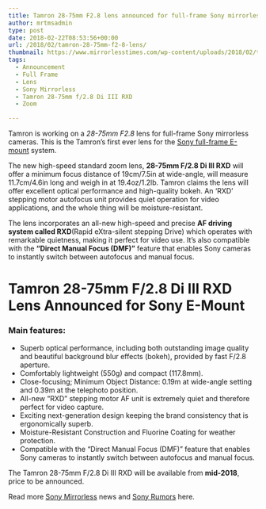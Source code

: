 ```yaml
---
title: Tamron 28-75mm F2.8 lens announced for full-frame Sony mirrorless cameras
author: mrtmsadmin
type: post
date: 2018-02-22T08:53:56+00:00
url: /2018/02/tamron-28-75mm-f2-8-lens/
thumbnail: https://www.mirrorlesstimes.com/wp-content/uploads/2018/02/tamron-28-75mm-f-2-8-di-iii-rxd-lens-1.jpg
tags:
  - Announcement
  - Full Frame
  - Lens
  - Sony Mirrorless
  - Tamron 28-75mm f/2.8 Di III RXD
  - Zoom

---
```

Tamron is working on a _28-75mm F2.8_ lens for full-frame Sony mirrorless cameras. This is the Tamron’s first ever lens for the <a href="https://www.dailycameranews.com/2017/03/best-sony-full-frame-e-mount-lenses/" target="_blank" rel="noopener">Sony full-frame E-mount</a> system.

The new high-speed standard zoom lens, **28-75mm F/2.8 Di III RXD** will offer a minimum focus distance of 19cm/7.5in at wide-angle, will measure 11.7cm/4.6in long and weigh in at 19.4oz/1.2lb. Tamron claims the lens will offer excellent optical performance and high-quality bokeh. An &#8216;RXD&#8217; stepping motor autofocus unit provides quiet operation for video applications, and the whole thing will be moisture-resistant.

The lens incorporates an all-new high-speed and precise **AF driving system called RXD**(Rapid eXtra-silent stepping Drive) which operates with remarkable quietness, making it perfect for video use. It’s also compatible with the **“Direct Manual Focus (DMF)”** feature that enables Sony cameras to instantly switch between autofocus and manual focus.<!--more-->

# Tamron 28-75mm F/2.8 Di III RXD Lens Announced for Sony E-Mount

### Main features:

  * Superb optical performance, including both outstanding image quality and beautiful background blur effects (bokeh), provided by fast F/2.8 aperture.
  * Comfortably lightweight (550g) and compact (117.8mm).
  * Close-focusing; Minimum Object Distance: 0.19m at wide-angle setting and 0.39m at the telephoto position.
  * All-new “RXD” stepping motor AF unit is extremely quiet and therefore perfect for video capture.
  * Exciting next-generation design keeping the brand consistency that is ergonomically superb.
  * Moisture-Resistant Construction and Fluorine Coating for weather protection.
  * Compatible with the “Direct Manual Focus (DMF)” feature that enables Sony cameras to instantly switch between autofocus and manual focus.

The Tamron 28-75mm F/2.8 Di III RXD will be available from **mid-2018**, price to be announced.

Read more <a href="https://www.mirrorlesstimes.com/tag/sony-mirrorless/" target="_blank" rel="noopener">Sony Mirrorless</a> news and <a href="https://www.dailycameranews.com/tag/sony-rumors/" target="_blank" rel="noopener">Sony Rumors</a> here.